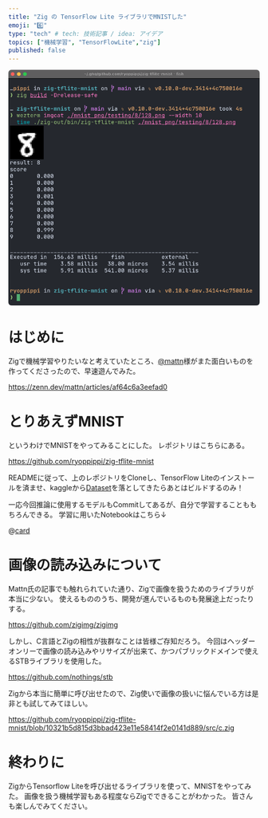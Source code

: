 ```yaml
---
title: "Zig の TensorFlow Lite ライブラリでMNISTした"
emoji: "6️⃣"
type: "tech" # tech: 技術記事 / idea: アイデア
topics: ["機械学習", "TensorFlowLite","zig"]
published: false
---
```


![MNIST x TFLite x Zig](/images/zig-tflite-mnist.png)

# はじめに
Zigで機械学習やりたいなと考えていたところ、[@mattn](https://twitter.com/mattn_jp)様がまた面白いものを作ってくださったので、早速遊んでみた。

https://zenn.dev/mattn/articles/af64c6a3eefad0

# とりあえずMNIST
というわけでMNISTをやってみることにした。
レポジトリはこちらにある。

https://github.com/ryoppippi/zig-tflite-mnist

READMEに従って、上のレポジトリをCloneし、TensorFlow Liteのインストールを済ませ、kaggleから[Dataset](https://www.kaggle.com/datasets/jidhumohan/mnist-png)を落としてきたらあとはビルドするのみ！

一応今回推論に使用するモデルもCommitしてあるが、自分で学習することももちろんできる。
学習に用いたNotebookはこちら↓

@[card](https://github.com/ryoppippi/zig-tflite-mnist/blob/main/notebook/MNIST_TFLite.ipynb)

# 画像の読み込みについて
Mattn氏の記事でも触れられていた通り、Zigで画像を扱うためのライブラリが本当に少ない。
使えるもののうち、開発が進んでいるものも発展途上だったりする。

https://github.com/zigimg/zigimg

しかし、C言語とZigの相性が抜群なことは皆様ご存知だろう。
今回はヘッダーオンリーで画像の読み込みやリサイズが出来て、かつパブリックドメインで使えるSTBライブラリを使用した。

https://github.com/nothings/stb

Zigから本当に簡単に呼び出せたので、Zig使いで画像の扱いに悩んでいる方は是非とも試してみてほしい。

https://github.com/ryoppippi/zig-tflite-mnist/blob/10321b5d815d3bbad423e11e58414f2e0141d889/src/c.zig

# 終わりに
ZigからTensorflow Liteを呼び出せるライブラリを使って、MNISTをやってみた。
画像を扱う機械学習もある程度ならZigでできることがわかった。
皆さんも楽しんでみてください。

